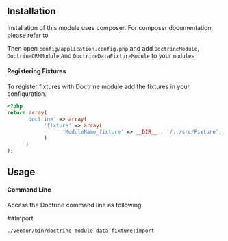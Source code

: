 ## Installation

Installation of this module uses composer. For composer documentation, please refer to

Then open `config/application.config.php` and add `DoctrineModule`, `DoctrineORMModule` and 
`DoctrineDataFixtureModule` to your `modules`

#### Registering Fixtures

To register fixtures with Doctrine module add the fixtures in your configuration.

```php
<?php
return array(
      'doctrine' => array(
            'fixture' => array(
                  'ModuleName_fixture' => __DIR__ . '/../src/Fixture',
            )
      )
);
```

## Usage

#### Command Line
Access the Doctrine command line as following

##Import
```sh
./vendor/bin/doctrine-module data-fixture:import 
```
